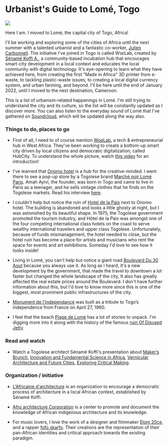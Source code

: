# Urbanist's Guide to Lomé, Togo

![](woelab.jpg)

Here I am. I moved to Lomé, the capital city of Togo, Africa!

I'll be working and exploring some of the cities of Africa until the next summer with a talented urbanist and a fantastic co-worker, [Julien Carbonnell](https://www.linkedin.com/in/juliencarbonnell/?locale=en_US). The initiative I've joined in Togo is called WɔɛLab, created by [Sénamé Koffi A.](https://sename.hubcity.site/), a community-based incubation hub that encourages smart-city development in a local context and educates the local community with digital technology. It's eye-opening to learn what they have achieved here, from creating the first "Made in Africa" 3D printer from e-waste, to tackling plastic-waste issues, to creating a local digital currency system, and urban farming, and beyond. I'll be here until the end of January 2022, until I moved to the next destination, Cameroon.

This is a list of urbanism-related happenings in Lomé. I'm still trying to understand the city and its culture, so the list will be constantly updated as I discover more. You can also listen to the everyday sound of Lomé that I've gathered on [Soundcloud](https://soundcloud.com/traveling-circus-of-urbanism/sets/sound-of-lome?si=64071b5147214b59a71b5e9832e25e7e&utm_source=clipboard&utm_medium=text&utm_campaign=social_sharing), which will be updated along the way also.

### Things to do, places to go

- First of all, I need to of course mention [WoeLab](https://www.facebook.com/woelab/), a tech & entrepreneurial hub in West Africa. They've been working to create a bottom-up smart city driven by local citizens and democratic digitalization; called HubCity. To understand the whole picture, watch [this video](https://www.youtube.com/watch?v=v9lTPsecFZY) for an introduction!

- I've learned that [Onomo hotel](https://www.onomohotels.com/en/hotel/onomo-hotel-lome/) is a hub for the creative-minded. I went there to see a pop-up store by a Togolese brand [Marché noir Lomé Paris](https://marchenoirlomeparis.com/). Amah Ayivi, the founder, was born in Togo and came to live in Paris as a teenager, and he sells vintage clothes that he finds on the Togolese markets. Read his interview [here](https://africaisnowmag.com/tag/marche-noir-paris-lome/).

- I couldn't help but notice the ruin of [Hotel de la Paix](https://www.togoarchives.com/hotel-de-la-paix-then-and-now/) next to Onomo hotel. The building is abandoned and looks a little ghosty at night, but I was astonished by its beautiful shape. In 1975, the Togolese government promoted the tourism industry, and Hôtel de la Paix was amongst one of the four competing international class hotels on the coast to serve wealthy international travelers and upper class Togolese. Unfortunately, because of funds mismanagement, the hotel needed to close, but the hotel ruin has become a place for artists and musicians who rent the space for events and art exhibitions. Someday I'd love to see how it looks inside!

- Living in Lomé, you can't help but notice a giant road [Boulevard Du 30 Aout](https://rue-avenir.ch/actualites/tout-paris-a-30-des-le-1er-septembre/) because you always use it. As long as I heard, it's a new development by the government, that made the travel to downtown a lot faster but changed the whole landscape of the city, It also has greatly affected the real estate prices around the Boulevard. I don't have further information about this, but I'd love to know more since this is one of the biggest, most prominent public infrastructures of the city.

- [Monument de l'independance](https://en.wikipedia.org/wiki/Independence_Monument,_Lome) was built as a tribute to Togo’s independence from France on April 27, 1960.

- I feel that the beach [Plage de Lomé](https://www.ecoles-amitie.org/2021/07/30/lome-togo-histoire-capitale-africaine/) has a lot of stories to unpack. I'm digging more into it along with the history of the famous [ruin Of Disused Jetty](https://www.tripadvisor.com/Attraction_Review-g293839-d12267828-Reviews-Lome_abandoned_bridge-Lome_Maritime_Region.html)

### Read and watch

- Watch a Togolese architect Sénamé Koffi's presentation about [Maker’s Brunch](https://www.youtube.com/watch?v=cEDB5h1nb4k&t=207s), [Innovation and Fundamental Science in Africa](https://www.youtube.com/watch?v=k_ESxxvA9Jg), [Vernicular Architecture and Future Cities](https://www.youtube.com/watch?v=krK6YGvOGSs), [Exploring Critical Making](https://www.youtube.com/watch?v=8YrEcf3zY1w).

### Organization / initiative

- [L'Africaine d'architecture](https://www.youtube.com/channel/UCQF4sKBKsFnwGWHvjrIaQTA/videos) is an organization to encourage a democratic process of architecture in a local African context, established by Sénamé Koffi.

- [Afro architecture Corporation](https://www.facebook.com/KOUTEMPA.and.DAHOUN/) is a center to promote and document the knowledge of African indigenous architecture and its knowledge.

- For music lovers, I love the work of a designer and filmmaker [Elom 20ce](https://www.instagram.com/elom20ce/?hl=en), and a rapper [fofo skarfo](https://www.youtube.com/watch?v=WO6PErjq58A). Their creations are the representation of their pan-African identities and critical approach towards the existing paradigm.
